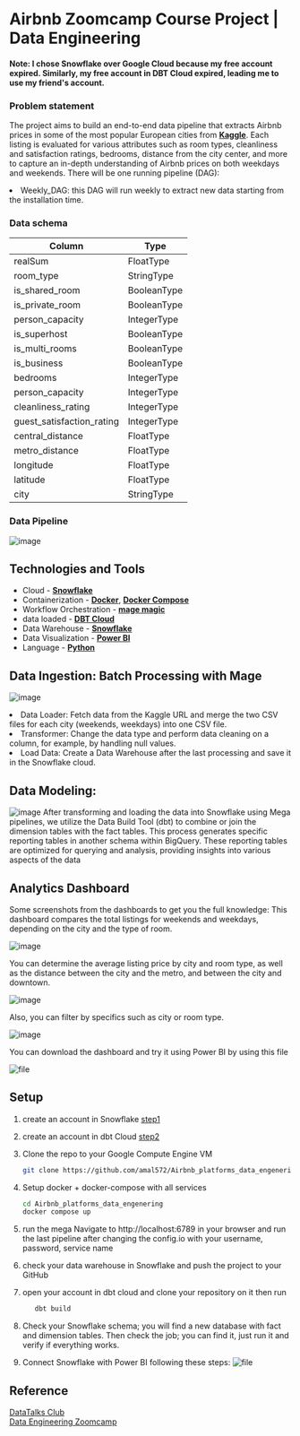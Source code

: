 # Airbnb Zoomcamp Course Project | Data Engineering

#### Note: I chose Snowflake over Google Cloud because my free account expired. Similarly, my free account in DBT Cloud expired, leading me to use my friend's account.

### Problem statement
The project aims to build an end-to-end data pipeline that extracts Airbnb prices in some of the most popular European cities from [**Kaggle**]([https://earthquake.usgs.gov/fdsnws/event/1/](https://www.kaggle.com/datasets/thedevastator/airbnb-prices-in-european-cities)). Each listing is evaluated for various attributes such as room types, cleanliness and satisfaction ratings, bedrooms, distance from the city center, and more to capture an in-depth understanding of Airbnb prices on both weekdays and weekends.
There will be one running pipeline (DAG):
<li> Weekly_DAG: this DAG will run weekly to extract new data starting from the installation time. </li>

### Data schema

| Column | Type | 
|--------|-------------|
| realSum |  FloatType |
| room_type | StringType |
| is_shared_room | BooleanType |
| is_private_room | BooleanType |
| person_capacity | IntegerType  |
| is_superhost | BooleanType |
| is_multi_rooms | BooleanType |
| is_business | BooleanType |
| bedrooms | IntegerType |
| person_capacity | IntegerType |
| cleanliness_rating | IntegerType |
| guest_satisfaction_rating | IntegerType |
| central_distance | FloatType |
| metro_distance | FloatType |
| longitude | FloatType |
| latitude | FloatType |
| city | StringType |

### Data Pipeline
![image](https://github.com/amal572/Airbnb_platforms_data_engenering/blob/main/Airbnb_Pipline_final.gif)

## Technologies and Tools

- Cloud - [**Snowflake**](https://www.snowflake.com/)
- Containerization - [**Docker**](https://www.docker.com), [**Docker Compose**](https://docs.docker.com/compose/)
- Workflow Orchestration - [**mage magic**](https://docs.mage.ai/)
- data loaded - [**DBT Cloud**](https://www.getdbt.com/)
- Data Warehouse - [**Snowflake**](https://www.snowflake.com/)
- Data Visualization - [**Power BI**](https://www.microsoft.com/en-us/power-platform/products/power-bi)
- Language - [**Python**](https://www.python.org)


## Data Ingestion: Batch Processing with Mage
![image](https://github.com/amal572/Airbnb_platforms_data_engenering/blob/main/data-source/Mega_Pipline.PNG)
<li>Data Loader: Fetch data from the Kaggle URL and merge the two CSV files for each city (weekends, weekdays) into one CSV file.</li>
<li>Transformer: Change the data type and perform data cleaning on a column, for example, by handling null values.</li>
<li>Load Data: Create a Data Warehouse after the last processing and save it in the Snowflake cloud.</li>

## Data Modeling:
![image](https://github.com/amal572/Airbnb_platforms_data_engenering/blob/main/dbt_DGA.PNG)
After transforming and loading the data into Snowflake using Mega pipelines, we utilize the Data Build Tool (dbt) to combine or join the dimension tables with the fact tables. This process generates specific reporting tables in another schema within BigQuery. These reporting tables are optimized for querying and analysis, providing insights into various aspects of the data

## Analytics Dashboard
Some screenshots from the dashboards to get you the full knowledge:
This dashboard compares the total listings for weekends and weekdays, depending on the city and the type of room.

![image](https://github.com/amal572/Airbnb_platforms_data_engenering/blob/main/Dashboard1.PNG)

You can determine the average listing price by city and room type, as well as the distance between the city and the metro, and between the city and downtown.

![image](https://github.com/amal572/Airbnb_platforms_data_engenering/blob/main/Dashboard2.PNG)

Also, you can filter by specifics such as city or room type.

![image](https://github.com/amal572/Airbnb_platforms_data_engenering/blob/main/Filter.PNG)

You can download the dashboard and try it using Power BI by using this file

![file](https://github.com/amal572/Airbnb_platforms_data_engenering/blob/main/Airbnb_Dashboard.pbix)


## Setup
1. create an account in Snowflake [step1](https://www.snowflake.com/)
2. create an account in dbt Cloud [step2](https://www.getdbt.com/)
3. Clone the repo to your Google Compute Engine VM
    ```bash
    git clone https://github.com/amal572/Airbnb_platforms_data_engenering.git
    ```
4. Setup docker  + docker-compose with all services 
     ```bash
    cd Airbnb_platforms_data_engenering
    docker compose up
    ```
5. run the mega Navigate to http://localhost:6789 in your browser and run the last pipeline after changing the config.io with your username, password, service name

6. check your data warehouse in Snowflake and push the project to your GitHub 
   
7. open your account in dbt cloud and clone your repository on it then run
     ```bash
        dbt build
    ```
8. Check your Snowflake schema; you will find a new database with fact and dimension tables. Then check the job; you can find it, just run it and verify if everything works.

9. Connect Snowflake with Power BI following these steps:
   ![file](https://learn.microsoft.com/en-us/power-bi/connect-data/service-connect-snowflake)

## Reference
[DataTalks Club](https://datatalks.club/)<br>
[Data Engineering Zoomcamp](https://github.com/DataTalksClub/data-engineering-zoomcamp#week-1-introduction--prerequisites)<br>
    
